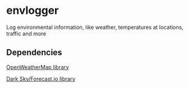 # envlogger
Log environmental information, like weather, temperatures at locations, traffic and more


## Dependencies

[OpenWeatherMap library](https://github.com/csparpa/pyowm)

[Dark Sky/Forecast.io library](https://github.com/ZeevG/python-forecast.io)
